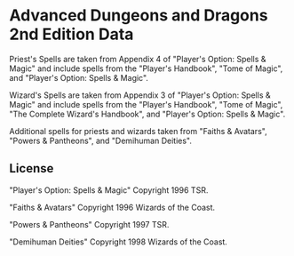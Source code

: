 # Advanced Dungeons and Dragons 2nd Edition Data

Priest's Spells are taken from Appendix 4 of "Player's Option: Spells & Magic" and include spells from the "Player's Handbook", "Tome of Magic", and "Player's Option: Spells & Magic".

Wizard's Spells are taken from Appendix 3 of "Player's Option: Spells & Magic" and include spells from the "Player's Handbook", "Tome of Magic", "The Complete Wizard's Handbook", and "Player's Option: Spells & Magic".

Additional spells for priests and wizards taken from "Faiths & Avatars", "Powers & Pantheons", and "Demihuman Deities".

## License

"Player's Option: Spells & Magic" Copyright 1996 TSR.

"Faiths & Avatars" Copyright 1996 Wizards of the Coast.

"Powers & Pantheons" Copyright 1997 TSR.

"Demihuman Deities" Copyright 1998 Wizards of the Coast.
